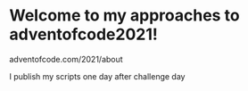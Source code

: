 # Welcome to my approaches to adventofcode2021!

adventofcode.com/2021/about

I publish my scripts one day after challenge day
